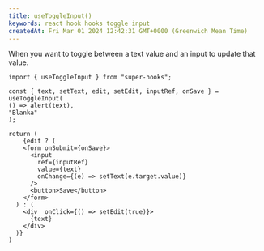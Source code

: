 ```yaml
---
title: useToggleInput()
keywords: react hook hooks toggle input 
createdAt: Fri Mar 01 2024 12:42:31 GMT+0000 (Greenwich Mean Time)
---
```



When you want to toggle between a text value and an input to update that value.
```
import { useToggleInput } from "super-hooks";
    
const { text, setText, edit, setEdit, inputRef, onSave } = useToggleInput(
() => alert(text),
"Blanka"
);

return (
    {edit ? (
    <form onSubmit={onSave}>
      <input
        ref={inputRef}
        value={text}
        onChange={(e) => setText(e.target.value)}
      />
      <button>Save</button>
    </form>
  ) : (
    <div  onClick={() => setEdit(true)}>
      {text}
    </div>
  )}
)
```
